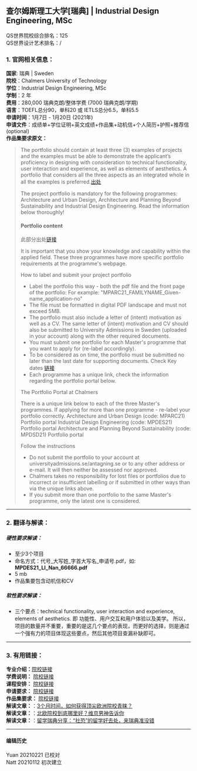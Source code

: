 ## 查尔姆斯理工大学[瑞典] | Industrial Design Engineering, MSc

QS世界院校综合排名：125  
QS世界设计艺术排名：/



### 1. 官网相关信息：

**国家**: 瑞典 | Sweden  
**院校**：Chalmers University of Technology  
**学位**：Industrial Design Engineering, MSc  
**学制**：2 年  
**费用**：280,000 瑞典克朗/整体学费 (7000 瑞典克朗/学期)  
**语言**：TOEFL总分90，单科20    或     IETLS总分6.5，单科5.5  
**申请时间**：1月7日 - 1月20日 (2021年)  
**申请文件**：成绩单+学位证明+英文成绩+作品集+动机信+个人简历+护照+推荐信(optional)  
**作品集要求原文：**   

> The portfolio should contain at least three (3) examples of projects and the examples must be able to demonstrate the applicant’s proficiency in designing with consideration to technical functionality, user interaction and experience, as well as elements of aesthetics. A portfolio that considers all the three aspects as an integrated whole in all the examples is preferred.[出处](https://www.chalmers.se/en/education/programmes/masters-info/Pages/Industrial-Design-Engineering.aspx)   
>
>  The project portfolio is mandatory for the following programmes: Architecture and Urban Design, Architecture and Planning Beyond Sustainability and Industrial Design Engineering.
Read the information below thoroughly!
>
> #### Portfolio content
>此部分出处[链接](https://www.chalmers.se/en/education/application-admission/required_documents/Pages/required%20documents.aspx#punkt7)  
>
>It is important that you show your knowledge and capability within the applied field. These three programmes have more specific portfolio requirements at the programme's webpage.
>
>How to label and submit your project portfolio   
  > - Label the portfolio this way - both the pdf file and the front page of the portfolio:
     For example: "MPARC21_FAMILYNAME_Given-name_application-no"
  > - The file must be formatted in digital PDF landscape and must not exceed 5MB.
  > - The portfolio must also include a letter of (intent) motivation as well as a CV. The same letter of (intent) motivation and CV should also be submitted to University Admissions in Sweden (uploaded in your account) along with the other required documents.
  > - You must submit one portfolio for each Master's programme that you want to apply for (re-label accordingly).
  > - To be considered as on time, the portfolio must be submitted no later than the last date for supporting documents.
  >   Check Key dates [链接](https://www.chalmers.se/en/education/application-admission/Pages/Key-dates.aspx)
  > - Each programme has a unique link, check the information regarding the portfolio portal below.
>
>The Portfolio Portal at Chalmers
>
>There is a unique link below to each of the three Master's programmes. If applying for more than one programme - re-label your portfolio correctly.
>Architecture and Urban Design (code: MPARC21) Portfolio portal
>Industrial Design Engineering (code: ​MPDES21) Portfolio portal
>Architecture and Planning Beyond Sustainability (code: MPDSD21) Portfolio portal
>
>Follow the instructions
>
 > -  Do not submit the portfolio to your account at universityadmissions.se/antagning.se or to any other address or e-mail. It will then neither be assessed nor approved.
 > -   Chalmers takes no responsibility for lost files or portfolios due to incorrect or insufficient labelling or if submitted in other ways than via the unique links above.
 > -   If you submit more than one portfolio to the same Master's programme, only the latest one is considered.   






---


### 2. 翻译与解读：

##### 硬性要求解读：
- 至少3个项目
- 命名方式：代号_大写姓_字首大写名_申请号.pdf，如: **MPDES21_LI_Nan_66666.pdf**
- 5 mb
- 作品集要包含动机信和CV




##### 软性要求解读：
- 三个要点：technical functionality, user interaction and experience,  elements of aesthetics. 即 功能性、用户交互和用户体验以及美学。
所以，项目的数量并不重要，重要的是这几个要点的表现，而更好的选择，则是通过一个强有力的项目体现这些要点，然后其他项目查漏补缺即可。


---


### 3. 有用链接：

**专业介绍：**[院校链接](http://www.chalmers.se/en/education/programmes/masters-info/Pages/Industrial-Design-Engineering.aspx)  
**学费说明：** [院校链接](http://www.chalmers.se/en/education/fees-finance/Pages/Tuition-fees.aspx)  
**课程安排：** [院校链接](http://www.chalmers.se/en/education/programmes/masters-info/Pages/Industrial-Design-Engineering.aspx#second-page)  
**申请要求：** [院校链接](http://www.chalmers.se/en/education/application-admission/entry_requirements/Pages/default.aspx)  
**作品集要求：** [院校链接](https://www.chalmers.se/en/education/application-admission/required_documents/Pages/required%20documents.aspx#punkt7)  
**解读文章：**：[3个月时间，如何获得顶尖欧洲院校青睐？](http://www.makebi.net/37926.html)  
**解读文章：**：[北欧院校到底哪里好？维京男神告诉你](http://www.makebi.net/34499.html)  
**解读文章：**：[留学瑞典分享：“社恐”的留学好去处，来瑞典准没错](http://www.makebi.net/36010.html)  



---


#### 编辑历史
Yuan 20210221 已校对  
Natt 20210112 初次建立  
